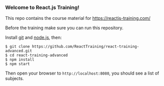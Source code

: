 ### Welcome to React.js Training!

This repo contains the course material for https://reactjs-training.com/

Before the training make sure you can run this repository.

Install [git](http://git-scm.com/downloads) and [node.js](https://nodejs.org/), then:

    $ git clone https://github.com/ReactTraining/react-training-advanced.git
    $ cd react-training-advanced
    $ npm install
    $ npm start

Then open your browser to `http://localhost:8080`, you should see a list of subjects.
